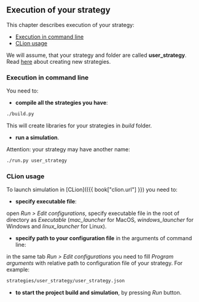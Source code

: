 ## Execution of your strategy

This chapter describes execution of your strategy:

- [Execution in command line](#command_line)
- [CLion usage](#clion)

We will assume, that your strategy and folder are called **user_strategy**.
Read [here](add_strategy.md) about creating new strategies.

### Execution in command line<a id="command_line"></a>

You need to:

- **compile all the strategies you have**:

```bash
./build.py
```

This will create libraries for your strategies in *build* folder.

- **run a simulation**.

Attention: your strategy may have another name:

```bash
./run.py user_strategy
```

### CLion usage<a id="clion"></a>

To launch simulation in [CLion](({{ book["clion.url"] }}) you need to:

- **specify executable file**:

open *Run > Edit configurations*, specify executable file in the root of directory as *Executable* (*mac_launcher* for MacOS, *windows_launcher* for Windows and *linux_launcher* for Linux).

- **specify path to your configuration file** in the arguments of command line:

in the same tab *Run > Edit configurations* you need to fill *Program arguments* with relative path to configuration file of your strategy.
For example:

```bash
strategies/user_strategy/user_strategy.json
```

- **to start the project build and simulation**, by pressing *Run* button.

